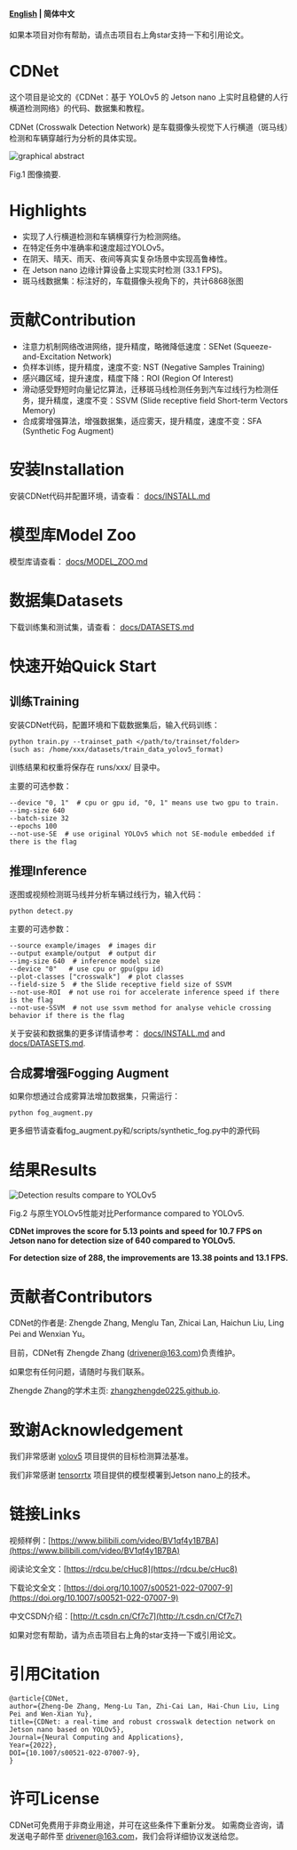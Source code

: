 
#### [English](https://github.com/zhangzhengde0225/CDNet) | 简体中文

如果本项目对你有帮助，请点击项目右上角star支持一下和引用论文。

# CDNet

这个项目是论文的《CDNet：基于 YOLOv5 的 Jetson nano 上实时且稳健的人行横道检测网络》的代码、数据集和教程。

CDNet (Crosswalk Detection Network) 是车载摄像头视觉下人行横道（斑马线）检测和车辆穿越行为分析的具体实现。

![graphical abstract](https://github.com/zhangzhengde0225/CDNet/blob/master/data/graphical_abstract.jpg)

Fig.1 图像摘要.

# Highlights
+ 实现了人行横道检测和车辆横穿行为检测网络。
+ 在特定任务中准确率和速度超过YOLOv5。
+ 在阴天、晴天、雨天、夜间等真实复杂场景中实现高鲁棒性。
+ 在 Jetson nano 边缘计算设备上实现实时检测 (33.1 FPS)。
+ 斑马线数据集：标注好的，车载摄像头视角下的，共计6868张图 

# 贡献Contribution

+ 注意力机制网络改进网络，提升精度，略微降低速度：SENet (Squeeze-and-Excitation Network)
+ 负样本训练，提升精度，速度不变: NST (Negative Samples Training)
+ 感兴趣区域，提升速度，精度下降：ROI (Region Of Interest)
+ 滑动感受野短时向量记忆算法，迁移斑马线检测任务到汽车过线行为检测任务，提升精度，速度不变：SSVM (Slide receptive field Short-term Vectors Memory)
+ 合成雾增强算法，增强数据集，适应雾天，提升精度，速度不变：SFA (Synthetic Fog Augment)

# 安装Installation
安装CDNet代码并配置环境，请查看：
[docs/INSTALL.md](https://github.com/zhangzhengde0225/CDNet/blob/master/docs/INSTALL.md)

# 模型库Model Zoo
模型库请查看：
[docs/MODEL_ZOO.md](https://github.com/zhangzhengde0225/CDNet/blob/master/docs/MODEL_ZOO.md)

# 数据集Datasets
下载训练集和测试集，请查看：
[docs/DATASETS.md](https://github.com/zhangzhengde0225/CDNet/blob/master/docs/DATASETS.md)

# 快速开始Quick Start
## 训练Training

安装CDNet代码，配置环境和下载数据集后，输入代码训练：
```
python train.py --trainset_path </path/to/trainset/folder>
(such as: /home/xxx/datasets/train_data_yolov5_format) 
```
训练结果和权重将保存在 runs/xxx/ 目录中。

主要的可选参数：
```
--device "0, 1"  # cpu or gpu id, "0, 1" means use two gpu to train.
--img-size 640 
--batch-size 32 
--epochs 100 
--not-use-SE  # use original YOLOv5 which not SE-module embedded if there is the flag
```

## 推理Inference
逐图或视频检测斑马线并分析车辆过线行为，输入代码：
```
python detect.py
```

主要的可选参数：
```
--source example/images  # images dir
--output example/output  # output dir
--img-size 640  # inference model size
--device "0"   # use cpu or gpu(gpu id)
--plot-classes ["crosswalk"]  # plot classes
--field-size 5  # the Slide receptive field size of SSVM 
--not-use-ROI  # not use roi for accelerate inference speed if there is the flag
--not-use-SSVM  # not use ssvm method for analyse vehicle crossing behavior if there is the flag
```

关于安装和数据集的更多详情请参考：
[docs/INSTALL.md](https://github.com/zhangzhengde0225/CDNet/blob/master/docs/INSTALL.md) and [docs/DATASETS.md](https://github.com/zhangzhengde0225/CDNet/blob/master/docs/DATASETS.md).

## 合成雾增强Fogging Augment
如果你想通过合成雾算法增加数据集，只需运行：
```
python fog_augment.py
```
更多细节请查看fog_augment.py和/scripts/synthetic_fog.py中的源代码

# 结果Results

![Detection results compare to YOLOv5](https://github.com/zhangzhengde0225/CDNet/blob/master/data/Detection%20results%20compare%20to%20YOLOv5.jpg)

Fig.2 与原生YOLOv5性能对比Performance compared to YOLOv5.

**CDNet improves the score for 5.13 points and speed for 10.7 FPS on Jetson nano for detection size of 640 compared to YOLOv5.**

**For detection size of 288, the improvements are 13.38 points and 13.1 FPS.**


# 贡献者Contributors
CDNet的作者是: Zhengde Zhang, Menglu Tan, Zhicai Lan, Haichun Liu, Ling Pei and Wenxian Yu。

目前，CDNet有
Zhengde Zhang (drivener@163.com)负责维护。

如果您有任何问题，请随时与我们联系。

Zhengde Zhang的学术主页: [zhangzhengde0225.github.io](https://zhangzhengde0225.github.io).

# 致谢Acknowledgement

我们非常感谢
[yolov5](https://github.com/ultralytics/yolov5) 
项目提供的目标检测算法基准。

我们非常感谢
[tensorrtx](https://github.com/wang-xinyu/tensorrtx)
项目提供的模型模署到Jetson nano上的技术。

# 链接Links

视频样例：[https://www.bilibili.com/video/BV1qf4y1B7BA](https://www.bilibili.com/video/BV1qf4y1B7BA)

阅读论文全文：[https://rdcu.be/cHuc8](https://rdcu.be/cHuc8)

下载论文全文：[https://doi.org/10.1007/s00521-022-07007-9](https://doi.org/10.1007/s00521-022-07007-9)

中文CSDN介绍：[http://t.csdn.cn/Cf7c7](http://t.csdn.cn/Cf7c7)

如果对您有帮助，请为点击项目右上角的star支持一下或引用论文。

# 引用Citation
```
@article{CDNet,
author={Zheng-De Zhang, Meng-Lu Tan, Zhi-Cai Lan, Hai-Chun Liu, Ling Pei and Wen-Xian Yu},
title={CDNet: a real-time and robust crosswalk detection network on Jetson nano based on YOLOv5},
Journal={Neural Computing and Applications}, 
Year={2022},
DOI={10.1007/s00521-022-07007-9},
}
```


# 许可License
CDNet可免费用于非商业用途，并可在这些条件下重新分发。 如需商业咨询，请发送电子邮件至
drivener@163.com，我们会将详细协议发送给您。









